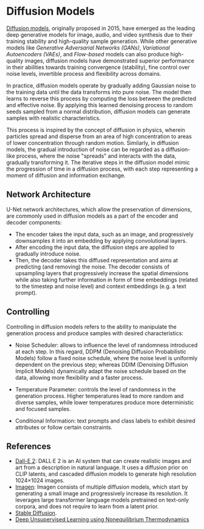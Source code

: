# Diffusion Models

[Diffusion models](https://arxiv.org/abs/1503.03585), originally proposed in 2015, have emerged as the leading deep generative models for image, audio, and video synthesis due to their training stability and high-quality sample generation. While other generative models like *Generative Adversarial Networks (GANs)*, *Variational Autoencoders (VAEs)*, and *Flow-based* models can also produce high-quality images, diffusion models have demonstrated superior performance in their abilities towards training convergence (stability), fine control over noise levels, invertible process and flexibility across domains. 

In practice, diffusion models operate by gradually adding Gaussian noise to the training data until the data transforms into pure noise. The model then learns to reverse this process by computing the loss between the predicted and effective noise. By applying this learned denoising process to random seeds sampled from a normal distribution, diffusion models can generate samples with realistic characteristics.

This process is inspired by the concept of diffusion in physics, wherein particles spread and disperse from an area of high concentration to areas of lower concentration through random motion. Similarly, in diffusion models, the gradual introduction of noise can be regarded as a diffusion-like process, where the noise "spreads" and interacts with the data, gradually transforming it. The iterative steps in the diffusion model mimic the progression of time in a diffusion process, with each step representing a moment of diffusion and information exchange.

## Network Architecture

U-Net network architectures, which allow the preservation of dimensions, are commonly used in diffusion models as a part of the encoder and decoder components:

- The encoder takes the input data, such as an image, and progressively downsamples it into an embedding by applying convolutional layers. 
- After encoding the input data, the diffusion steps are applied to gradually introduce noise. 
- Then, the decoder takes this diffused representation and aims at predicting (and removing) the noise. The decoder consists of upsampling layers that progressively increase the spatial dimensions while also taking further information in form of time embeddings (related to the timestep and noise level) and context embeddings (e.g. a text prompt).

## Controlling

Controlling in diffusion models refers to the ability to manipulate the generation process and produce samples with desired characteristics:

- Noise Scheduler: allows to influence the level of randomness introduced at each step. In this regard, DDPM (Denoising Diffusion Probabilistic Models) follow a fixed noise schedule, where the noise level is uniformly dependent on the previous step; whereas DDIM (Denoising Diffusion Implicit Models) dynamically adapt the noise schedule based on the data, allowing more flexibility and a faster process.

- Temperature Parameter: controls the level of randomness in the generation process. Higher temperatures lead to more random and diverse samples, while lower temperatures produce more deterministic and focused samples. 

- Conditional Information: text prompts and class labels to exhibit desired attributes or follow certain constraints.

## References

- [Dall-E 2](https://openai.com/dall-e-2): DALL·E 2 is an AI system that can create realistic images and art from a description in natural language. It uses a diffusion prior on CLIP latents, and cascaded diffusion models to generate high resolution 1024×1024 images. 
- [Imagen](https://imagen.research.google/):  Imagen consists of multiple diffusion models, which start by generating a small image and progressively increase its resolution. It leverages large transformer language models pretrained on text-only corpora, and does not require to learn from a latent prior. 
- [Stable Diffusion](https://stability.ai/stablediffusion/).
- [Deep Unsupervised Learning using Nonequilibrium Thermodynamics](https://arxiv.org/abs/1503.03585)